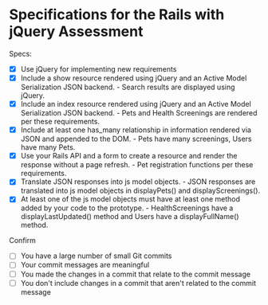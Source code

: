 # Specifications for the Rails with jQuery Assessment

Specs:
- [x] Use jQuery for implementing new requirements
- [x] Include a show resource rendered using jQuery and an Active Model Serialization JSON backend.
      - Search results are displayed using jQuery.
- [x] Include an index resource rendered using jQuery and an Active Model Serialization JSON backend.
      - Pets and Health Screenings are rendered per these requirements.
- [x] Include at least one has_many relationship in information rendered via JSON and appended to the DOM.
      - Pets have many screenings, Users have many Pets.
- [x] Use your Rails API and a form to create a resource and render the response without a page refresh.
      - Pet registration functions per these requirements.
- [x] Translate JSON responses into js model objects.
      - JSON responses are translated into js model objects in displayPets() and displayScreenings().
- [x] At least one of the js model objects must have at least one method added by your code to the prototype.
      - HealthScreenings have a displayLastUpdated() method and Users have a displayFullName() method.

Confirm
- [ ] You have a large number of small Git commits
- [ ] Your commit messages are meaningful
- [ ] You made the changes in a commit that relate to the commit message
- [ ] You don't include changes in a commit that aren't related to the commit message
